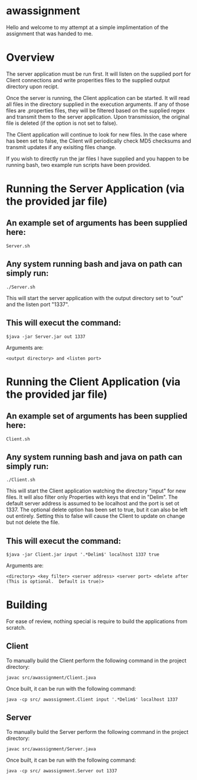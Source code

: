 # awassignment

Hello and welcome to my attempt at a simple implimentation of the assignment that was handed to me.

# Overview
The server application must be run first. It will listen on the supplied port for Client connections and write 
properities files to the supplied output directory upon recipt.

Once the server is running, the Client application can be started. It will read all files in the directory supplied
in the execution arguments. If any of those files are .properties files, they will be filtered based on the 
supplied regex and transmit them to the server application. Upon transmission, the original file is deleted (if 
the <delete after> option is not set to false). 

The Client application will continue to look for new files. In the case where <delete after> has been set to false, 
the Client will periodically check MD5 checksums and transmit updates if any exisiting files change.

If you wish to directly run the jar files I have supplied and you happen to be running bash, two example run scripts have been provided.

# Running the Server Application (via the provided jar file)
## An example set of arguments has been supplied here:
`Server.sh`

## Any system running bash and java on path can simply run:
`./Server.sh`

This will start the server application with the output directory set to "out" and the listen port "1337".

## This will execut the command:
`$java -jar Server.jar out 1337`

Arguments are: 

`<output directory> and <listen port>`


# Running the Client Application (via the provided jar file) 
## An example set of arguments has been supplied here:

`Client.sh`

## Any system running bash and java on path can simply run:

`./Client.sh`

This will start the Client application watching the directory "input" for new files. It will also filter only 
Properties with keys that end in "Delim". The default server address is assumed to be localhost and the port 
is set ot 1337. The optional delete option has been set to true, but it can also be left out entirely. 
Setting this to false will cause the Client to update on change but not delete the file.

## This will execut the command:

`$java -jar Client.jar input '.*Delim$' localhost 1337 true`

Arguments are: 

`<directory> <key filter> <server address> <server port> <delete after (This is optional.  Default is true)>`


# Building 
For ease of review, nothing special is require to build the applications from scratch.

## Client
To manually build the Client perform the following command in the project directory:

`javac src/awassignment/Client.java`

Once built, it can be run with the following command:

`java -cp src/ awassignment.Client input '.*Delim$' localhost 1337`


## Server
To manually build the Server perform the following command in the project directory:

`javac src/awassignment/Server.java`

Once built, it can be run with the following command:

`java -cp src/ awassignment.Server out 1337`

